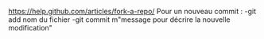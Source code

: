 https://help.github.com/articles/fork-a-repo/
Pour un nouveau commit :
-git add nom du fichier
-git commit m"message pour décrire la nouvelle modification"
